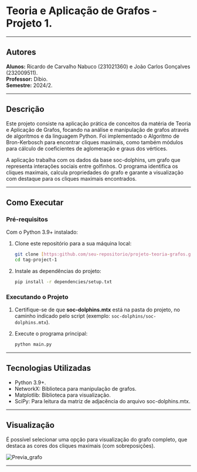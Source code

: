 # Teoria e Aplicação de Grafos - Projeto 1.

---

## Autores

**Alunos:**
Ricardo de Carvalho Nabuco (231021360) e João Carlos Gonçalves (232009511).<br>
**Professor:** Díbio.   
**Semestre:** 2024/2.

---

## Descrição

Este projeto consiste na aplicação prática de conceitos da matéria de Teoria e Aplicação de Grafos, focando na análise e manipulação de grafos através de algoritmos e da linguagem Python. Foi implementado o Algoritmo de Bron-Kerbosch para encontrar cliques maximais, como também módulos para cálculo de coeficientes de aglomeração e graus dos vértices.

A aplicação trabalha com os dados da base soc-dolphins, um grafo que representa interações sociais entre golfinhos. O programa identifica os cliques maximais, calcula propriedades do grafo e garante a visualização com destaque para os cliques maximais encontrados.

---

## Como Executar

 ### Pré-requisitos

  Com o Python 3.9+ instalado:

 1. Clone este repositório para a sua máquina local:
    ```bash
    git clone [https:github.com/seu-repositorio/projeto-teoria-grafos.git](https://github.com/ogjoaoc/tag-project-1.git)
    cd tag-project-1
    ```

 2. Instale as dependências do projeto:
    ```bash
    pip install -r dependencies/setup.txt
    ```
### Executando o Projeto

 1. Certifique-se de que **soc-dolphins.mtx** está na pasta do projeto, no caminho indicado pelo script (exemplo: `soc-dolphins/soc-dolphins.mtx`).
   
 2. Execute o programa principal:
    ```bash
    python main.py
    ```
---

## Tecnologias Utilizadas

- Python 3.9+.
- NetworkX: Biblioteca para manipulação de grafos.
- Matplotlib: Biblioteca para visualização.
- SciPy: Para leitura da matriz de adjacência do arquivo soc-dolphins.mtx.

---

## Visualização

É possível selecionar uma opção para visualização do grafo completo, que destaca as cores dos cliques maximais (com sobreposições).

![Previa_grafo](https://media.discordapp.net/attachments/1191933282032549908/1310313578833903659/image.png?ex=6744c41d&is=6743729d&hm=f3e3c2bbce6747ef18ed5811dc6b91e273848bc729e62f7dc5278542cbfe23ba&=&format=webp&quality=lossless&width=1335&height=676)


---

